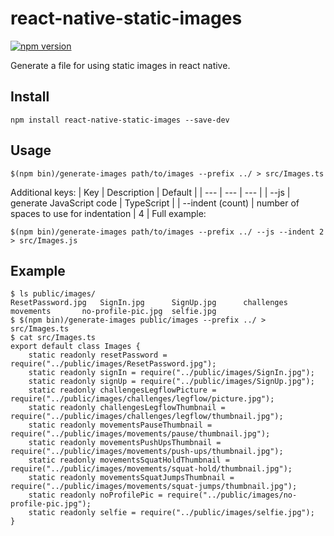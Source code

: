 # react-native-static-images
[![npm version](https://badge.fury.io/js/react-native-static-images.svg)](https://badge.fury.io/js/react-native-static-images)

Generate a file for using static images in react native.

## Install

```
npm install react-native-static-images --save-dev
```

## Usage 

```
$(npm bin)/generate-images path/to/images --prefix ../ > src/Images.ts
```
Additional keys:
| Key | Description | Default |
| --- | --- | --- |
| --js | generate JavaScript code | TypeScript |
| --indent (count) | number of spaces to use for indentation | 4 |
Full example:
```
$(npm bin)/generate-images path/to/images --prefix ../ --js --indent 2 > src/Images.js
```

## Example

```
$ ls public/images/
ResetPassword.jpg	SignIn.jpg		SignUp.jpg		challenges		movements		no-profile-pic.jpg	selfie.jpg
$ $(npm bin)/generate-images public/images --prefix ../ > src/Images.ts
$ cat src/Images.ts 
export default class Images {
    static readonly resetPassword = require("../public/images/ResetPassword.jpg");
    static readonly signIn = require("../public/images/SignIn.jpg");
    static readonly signUp = require("../public/images/SignUp.jpg");
    static readonly challengesLegflowPicture = require("../public/images/challenges/legflow/picture.jpg");
    static readonly challengesLegflowThumbnail = require("../public/images/challenges/legflow/thumbnail.jpg");
    static readonly movementsPauseThumbnail = require("../public/images/movements/pause/thumbnail.jpg");
    static readonly movementsPushUpsThumbnail = require("../public/images/movements/push-ups/thumbnail.jpg");
    static readonly movementsSquatHoldThumbnail = require("../public/images/movements/squat-hold/thumbnail.jpg");
    static readonly movementsSquatJumpsThumbnail = require("../public/images/movements/squat-jumps/thumbnail.jpg");
    static readonly noProfilePic = require("../public/images/no-profile-pic.jpg");
    static readonly selfie = require("../public/images/selfie.jpg");
}
```
